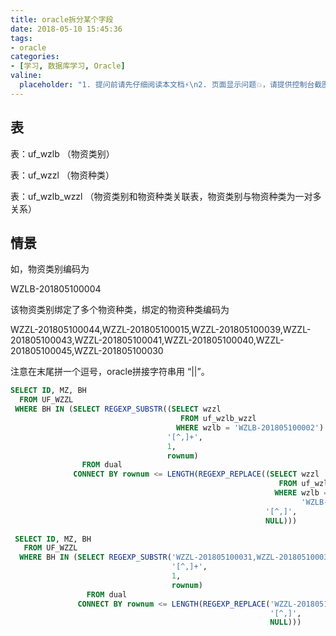 ```yaml
---
title: oracle拆分某个字段
date: 2018-05-10 15:45:36
tags:
- oracle
categories:
- [学习, 数据库学习, Oracle]
valine:
  placeholder: "1. 提问前请先仔细阅读本文档⚡\n2. 页面显示问题💥，请提供控制台截图📸或者您的测试网址\n3. 其他任何报错💣，请提供详细描述和截图📸，祝食用愉快💪"
---
```


## 表

表：uf_wzlb （物资类别）

表：uf_wzzl （物资种类）

表：uf_wzlb_wzzl  （物资类别和物资种类关联表，物资类别与物资种类为一对多关系）

## 情景 

如，物资类别编码为

WZLB-201805100004

该物资类别绑定了多个物资种类，绑定的物资种类编码为

WZZL-201805100044,WZZL-201805100015,WZZL-201805100039,WZZL-201805100043,WZZL-201805100041,WZZL-201805100040,WZZL-201805100045,WZZL-201805100030

注意在末尾拼一个逗号，oracle拼接字符串用 “||”。

```sql
SELECT ID, MZ, BH
  FROM UF_WZZL
 WHERE BH IN (SELECT REGEXP_SUBSTR((SELECT wzzl
                                      FROM uf_wzlb_wzzl
                                     WHERE wzlb = 'WZLB-201805100002') || ',',
                                   '[^,]+',
                                   1,
                                   rownum)
                FROM dual
              CONNECT BY rownum <= LENGTH(REGEXP_REPLACE((SELECT wzzl
                                                            FROM uf_wzlb_wzzl
                                                           WHERE wzlb =
                                                                 'WZLB-201805100002') || ',',
                                                         '[^,]',
                                                         NULL)))
```

```sql
 SELECT ID, MZ, BH
   FROM UF_WZZL
  WHERE BH IN (SELECT REGEXP_SUBSTR('WZZL-201805100031,WZZL-201805100032,WZZL-201805100033,WZZL-201805100034,WZZL-201805100035,WZZL-201805100030,',
                                    '[^,]+',
                                    1,
                                    rownum)
                 FROM dual
               CONNECT BY rownum <= LENGTH(REGEXP_REPLACE('WZZL-201805100031,WZZL-201805100032,WZZL-201805100033,WZZL-201805100034,WZZL-201805100035,WZZL-201805100030,',
                                                          '[^,]',
                                                          NULL)))
```
